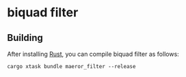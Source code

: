 # biquad filter

## Building

After installing [Rust](https://rustup.rs/), you can compile biquad filter as follows:

```shell
cargo xtask bundle maeror_filter --release
```
